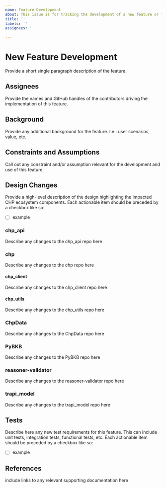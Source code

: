 ```yaml
---
name: Feature Development
about: This issue is for tracking the development of a new feature or feature change
title: ''
labels: ''
assignees: ''

---
```


# New Feature Development
Provide a short single paragraph description of the feature. 

## Assignees
Provide the names and GitHub handles of the contributors driving the implementation of this feature.

## Background
Provide any additional background for the feature. I.e.: user scenarios, value, etc.

## Constraints and Assumptions
Call out any constraint and/or assumption relevant for the development and use of this feature. 

## Design Changes
Provide a high-level description of the design highlighting the impacted CHP ecosystem components.
Each actionable item should be preceded by a checkbox like so:
- [ ] example

### chp_api 
Describe any changes to the chp_api repo here

### chp
Describe any changes to the chp repo here

#### chp_client
Describe any changes to the chp_client repo here

#### chp_utils
Describe any changes to the chp_utils repo here

### ChpData
Describe any changes to the ChpData repo here

### PyBKB
Describe any changes to the PyBKB repo here

### reasoner-validator
Describe any changes to the reasoner-validator repo here

### trapi_model
Describe any changes to the trapi_model repo here

## Tests
Describe here any new test requirements for this feature. This can include unit tests, integration tests, functional tests, etc.
Each actionable item should be preceded by a checkbox like so:
- [ ] example

## References
include links to any relevant supporting documentation here

